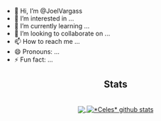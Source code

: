 - 👋 Hi, I’m @JoelVargass
- 👀 I’m interested in ...
- 🌱 I’m currently learning ...
- 💞️ I’m looking to collaborate on ...
- 📫 How to reach me ...
- 😄 Pronouns: ...
- ⚡ Fun fact: ...

<!---
JoelVargass/JoelVargass is a ✨ special ✨ repository because its `README.md` (this file) appears on your GitHub profile.
You can click the Preview link to take a look at your changes.
--->

<div align="center">
  <h2>Stats</h2>
  <br />
  <a href="https://github.com/Gurupreet">
  <img align="center" src="https://github-readme-stats.vercel.app/api/top-langs/?username=JoelVargass&theme=dark&hide_langs_below=1" />
  </a>
  
  <a href="">
  <img align="center" src="https://github-readme-stats.vercel.app/api?username=JoelVargass&show_icons=true&theme=dracula&line_height=27" alt="*Celes* github stats" />
  </a>
</div>
